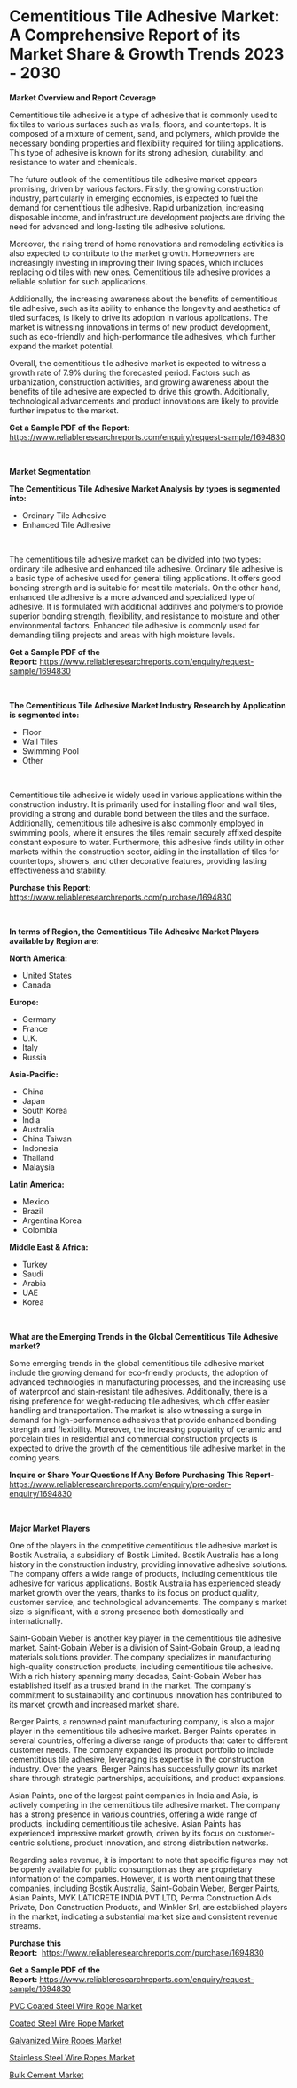 <p><h1>Cementitious Tile Adhesive Market: A Comprehensive Report of its Market Share & Growth Trends 2023 - 2030</h1></p><p><strong>Market Overview and Report Coverage</strong></p>
<p><p>Cementitious tile adhesive is a type of adhesive that is commonly used to fix tiles to various surfaces such as walls, floors, and countertops. It is composed of a mixture of cement, sand, and polymers, which provide the necessary bonding properties and flexibility required for tiling applications. This type of adhesive is known for its strong adhesion, durability, and resistance to water and chemicals.</p><p>The future outlook of the cementitious tile adhesive market appears promising, driven by various factors. Firstly, the growing construction industry, particularly in emerging economies, is expected to fuel the demand for cementitious tile adhesive. Rapid urbanization, increasing disposable income, and infrastructure development projects are driving the need for advanced and long-lasting tile adhesive solutions.</p><p>Moreover, the rising trend of home renovations and remodeling activities is also expected to contribute to the market growth. Homeowners are increasingly investing in improving their living spaces, which includes replacing old tiles with new ones. Cementitious tile adhesive provides a reliable solution for such applications.</p><p>Additionally, the increasing awareness about the benefits of cementitious tile adhesive, such as its ability to enhance the longevity and aesthetics of tiled surfaces, is likely to drive its adoption in various applications. The market is witnessing innovations in terms of new product development, such as eco-friendly and high-performance tile adhesives, which further expand the market potential.</p><p>Overall, the cementitious tile adhesive market is expected to witness a growth rate of 7.9% during the forecasted period. Factors such as urbanization, construction activities, and growing awareness about the benefits of tile adhesive are expected to drive this growth. Additionally, technological advancements and product innovations are likely to provide further impetus to the market.</p></p>
<p><strong>Get a Sample PDF of the Report:</strong> <a href="https://www.reliableresearchreports.com/enquiry/request-sample/1694830">https://www.reliableresearchreports.com/enquiry/request-sample/1694830</a></p>
<p>&nbsp;</p>
<p><strong>Market Segmentation</strong></p>
<p><strong>The Cementitious Tile Adhesive Market Analysis by types is segmented into:</strong></p>
<p><ul><li>Ordinary Tile Adhesive</li><li>Enhanced Tile Adhesive</li></ul></p>
<p>&nbsp;</p>
<p><p>The cementitious tile adhesive market can be divided into two types: ordinary tile adhesive and enhanced tile adhesive. Ordinary tile adhesive is a basic type of adhesive used for general tiling applications. It offers good bonding strength and is suitable for most tile materials. On the other hand, enhanced tile adhesive is a more advanced and specialized type of adhesive. It is formulated with additional additives and polymers to provide superior bonding strength, flexibility, and resistance to moisture and other environmental factors. Enhanced tile adhesive is commonly used for demanding tiling projects and areas with high moisture levels.</p></p>
<p><strong>Get a Sample PDF of the Report:</strong>&nbsp;<a href="https://www.reliableresearchreports.com/enquiry/request-sample/1694830">https://www.reliableresearchreports.com/enquiry/request-sample/1694830</a></p>
<p>&nbsp;</p>
<p><strong>The Cementitious Tile Adhesive Market Industry Research by Application is segmented into:</strong></p>
<p><ul><li>Floor</li><li>Wall Tiles</li><li>Swimming Pool</li><li>Other</li></ul></p>
<p>&nbsp;</p>
<p><p>Cementitious tile adhesive is widely used in various applications within the construction industry. It is primarily used for installing floor and wall tiles, providing a strong and durable bond between the tiles and the surface. Additionally, cementitious tile adhesive is also commonly employed in swimming pools, where it ensures the tiles remain securely affixed despite constant exposure to water. Furthermore, this adhesive finds utility in other markets within the construction sector, aiding in the installation of tiles for countertops, showers, and other decorative features, providing lasting effectiveness and stability.</p></p>
<p><strong>Purchase this Report:</strong>&nbsp; <a href="https://www.reliableresearchreports.com/purchase/1694830">https://www.reliableresearchreports.com/purchase/1694830</a></p>
<p>&nbsp;</p>
<p><strong>In terms of Region, the Cementitious Tile Adhesive Market Players available by Region are:</strong></p>
<p>
    <p> <strong> North America: </strong>
        <ul>
            <li>United States</li>
            <li>Canada</li>
        </ul>
        </p> 
    <p> <strong> Europe: </strong>
        <ul>
            <li>Germany</li>
            <li>France</li>
            <li>U.K.</li>
            <li>Italy</li>
            <li>Russia</li>
        </ul>
        </p> 
    <p> <strong> Asia-Pacific: </strong>
        <ul>
            <li>China</li>
            <li>Japan</li>
            <li>South Korea</li>
            <li>India</li>
            <li>Australia</li>
            <li>China Taiwan</li>
            <li>Indonesia</li>
            <li>Thailand</li>
            <li>Malaysia</li>
        </ul>
        </p> 
    <p> <strong> Latin America: </strong>
        <ul>
            <li>Mexico</li>
            <li>Brazil</li>
            <li>Argentina Korea</li>
            <li>Colombia</li>
        </ul>
        </p> 
    <p> <strong> Middle East & Africa: </strong>
        <ul>
            <li>Turkey</li>
            <li>Saudi</li>
            <li>Arabia</li>
            <li>UAE</li>
            <li>Korea</li>
        </ul>
    </p>
    </p>
<p>&nbsp;</p>
<p><strong>What are the Emerging Trends in the Global Cementitious Tile Adhesive market?</strong></p>
<p><p>Some emerging trends in the global cementitious tile adhesive market include the growing demand for eco-friendly products, the adoption of advanced technologies in manufacturing processes, and the increasing use of waterproof and stain-resistant tile adhesives. Additionally, there is a rising preference for weight-reducing tile adhesives, which offer easier handling and transportation. The market is also witnessing a surge in demand for high-performance adhesives that provide enhanced bonding strength and flexibility. Moreover, the increasing popularity of ceramic and porcelain tiles in residential and commercial construction projects is expected to drive the growth of the cementitious tile adhesive market in the coming years.</p></p>
<p><strong>Inquire or Share Your Questions If Any Before Purchasing This Report</strong>- <a href="https://www.reliableresearchreports.com/enquiry/pre-order-enquiry/1694830">https://www.reliableresearchreports.com/enquiry/pre-order-enquiry/1694830</a></p>
<p>&nbsp;</p>
<p><strong>Major Market Players</strong></p>
<p><p>One of the players in the competitive cementitious tile adhesive market is Bostik Australia, a subsidiary of Bostik Limited. Bostik Australia has a long history in the construction industry, providing innovative adhesive solutions. The company offers a wide range of products, including cementitious tile adhesive for various applications. Bostik Australia has experienced steady market growth over the years, thanks to its focus on product quality, customer service, and technological advancements. The company's market size is significant, with a strong presence both domestically and internationally.</p><p>Saint-Gobain Weber is another key player in the cementitious tile adhesive market. Saint-Gobain Weber is a division of Saint-Gobain Group, a leading materials solutions provider. The company specializes in manufacturing high-quality construction products, including cementitious tile adhesive. With a rich history spanning many decades, Saint-Gobain Weber has established itself as a trusted brand in the market. The company's commitment to sustainability and continuous innovation has contributed to its market growth and increased market share.</p><p>Berger Paints, a renowned paint manufacturing company, is also a major player in the cementitious tile adhesive market. Berger Paints operates in several countries, offering a diverse range of products that cater to different customer needs. The company expanded its product portfolio to include cementitious tile adhesive, leveraging its expertise in the construction industry. Over the years, Berger Paints has successfully grown its market share through strategic partnerships, acquisitions, and product expansions.</p><p>Asian Paints, one of the largest paint companies in India and Asia, is actively competing in the cementitious tile adhesive market. The company has a strong presence in various countries, offering a wide range of products, including cementitious tile adhesive. Asian Paints has experienced impressive market growth, driven by its focus on customer-centric solutions, product innovation, and strong distribution networks.</p><p>Regarding sales revenue, it is important to note that specific figures may not be openly available for public consumption as they are proprietary information of the companies. However, it is worth mentioning that these companies, including Bostik Australia, Saint-Gobain Weber, Berger Paints, Asian Paints, MYK LATICRETE INDIA PVT LTD, Perma Construction Aids Private, Don Construction Products, and Winkler Srl, are established players in the market, indicating a substantial market size and consistent revenue streams.</p></p>
<p><strong>Purchase this Report:</strong>&nbsp;&nbsp;<a href="https://www.reliableresearchreports.com/purchase/1694830">https://www.reliableresearchreports.com/purchase/1694830</a></p>
<p></p>
<p><strong>Get a Sample PDF of the Report:</strong>&nbsp;<a href="https://www.reliableresearchreports.com/enquiry/request-sample/1694830">https://www.reliableresearchreports.com/enquiry/request-sample/1694830</a></p>
<p><p><a href="https://github.com/tamvrosiya/Market-Research-Report-List-1/blob/main/pvc-coated-steel-wire-rope-market.md">PVC Coated Steel Wire Rope Market</a></p><p><a href="https://github.com/dringals/Market-Research-Report-List-1/blob/main/coated-steel-wire-rope-market.md">Coated Steel Wire Rope Market</a></p><p><a href="https://github.com/aasishrp01/Market-Research-Report-List-1/blob/main/galvanized-wire-ropes-market.md">Galvanized Wire Ropes Market</a></p><p><a href="https://github.com/Paul14Anderson63/Market-Research-Report-List-1/blob/main/stainless-steel-wire-ropes-market.md">Stainless Steel Wire Ropes Market</a></p><p><a href="https://github.com/gaydyna/Market-Research-Report-List-1/blob/main/bulk-cement-market.md">Bulk Cement Market</a></p></p>